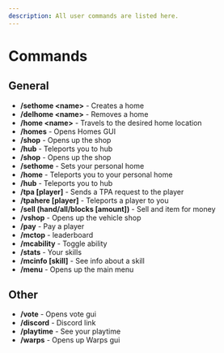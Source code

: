 ```yaml
---
description: All user commands are listed here.
---
```


# Commands

## General

* **/sethome \<name>** - Creates a home&#x20;
* **/delhome \<name>** - Removes a home
* **/home \<name>** - Travels to the desired home location
* **/homes** - Opens Homes GUI
* **/shop** - Opens up the shop
* **/hub** - Teleports you to hub
* **/shop** - Opens up the shop
* **/sethome** - Sets your personal home
* **/home** - Teleports you to your personal home
* **/hub** - Teleports you to hub
* **/tpa \[player]** - Sends a TPA request to the player
* **/tpahere \[player]** - Teleports a player to you
* **/sell (hand/all/blocks \[amount])** - Sell and item for money
* **/vshop** - Opens up the vehicle shop
* **/pay** - Pay a player
* **/mctop** - leaderboard
* **/mcability** - Toggle ability
* **/stats** - Your skills
* **/mcinfo \[skill]** - See info about a skill
* **/menu** - Opens up the main menu

## Other

* **/vote** - Opens vote gui
* **/discord** - Discord link
* **/playtime** - See your playtime
* **/warps** - Opens up Warps gui

